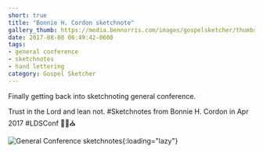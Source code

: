 ```yaml
---
short: true
title: "Bonnie H. Cordon sketchnote"
gallery_thumb: https://media.bennorris.com/images/gospelsketcher/thumbs/apr-17-0-cordon.jpg
date: 2017-08-08 06:49:42-0600
tags:
- general conference
- sketchnotes
- hand lettering
category: Gospel Sketcher
---
```


Finally getting back into sketchnoting general conference.

Trust in the Lord and lean not. #Sketchnotes from Bonnie H. Cordon in Apr 2017 #LDSConf ✍🏼⛪️

![General Conference sketchnotes](https://media.bennorris.com/images/gospelsketcher/general-conference/apr-2017/apr-17-0-cordon.jpg){:loading="lazy"}
